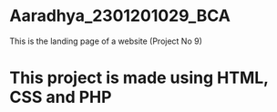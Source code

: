 # Aaradhya_2301201029_BCA
This is the landing page of a website (Project No 9)
# This project is made using HTML, CSS and  PHP 
